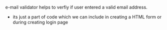 e-mail validator helps to verfiy if user entered a valid email address.

- its just a part of code which we can include in creating a HTML form or during creating login page

